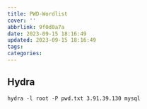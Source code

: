 ```yaml
---
title: PWD-Wordlist
cover: ''
abbrlink: 9f0d0a7a
date: 2023-09-15 18:16:49
updated: 2023-09-15 18:16:49
tags:
categories:
---
```



## Hydra
```
hydra -l root -P pwd.txt 3.91.39.130 mysql

```